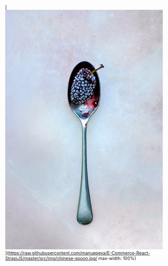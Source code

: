 [![Header](https://raw.githubusercontent.com/manuepeva/E-Commerce-React-StrapiJS/master/src/img/chinese-spoon.jpg "Header")](https://raw.githubusercontent.com/manuepeva/E-Commerce-React-StrapiJS/master/src/img/chinese-spoon.jpg/ max-width: 100%)
